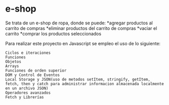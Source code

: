 # e-shop

Se trata de un e-shop de ropa, donde se puede:
*agregar productos al carrito de compras
*eliminar productos del carrito de compras
*vaciar el carrito
*comprar los productos seleccionados






Para realizar este proyecto en Javascript se empleo el uso de lo siguiente:

    Ciclos e iteraciones
    Funciones
    Objetos
    Arrays
    Funciones de orden superior
    DOM y Control de Eventos
    Local Storage y JSON(uso de metodos setItem, stringify, getItem, fetch, then y catch para administrar informacion almacenada localmente en un archivo JSON)
    Operadores avanzados
    Fetch y Librerías